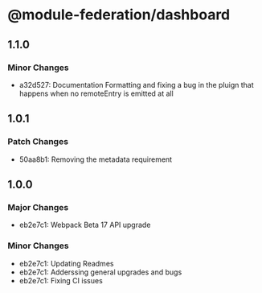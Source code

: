 # @module-federation/dashboard

## 1.1.0

### Minor Changes

- a32d527: Documentation Formatting and fixing a bug in the pluign that happens when no remoteEntry is emitted at all

## 1.0.1

### Patch Changes

- 50aa8b1: Removing the metadata requirement

## 1.0.0

### Major Changes

- eb2e7c1: Webpack Beta 17 API upgrade

### Minor Changes

- eb2e7c1: Updating Readmes
- eb2e7c1: Adderssing general upgrades and bugs
- eb2e7c1: Fixing CI issues

